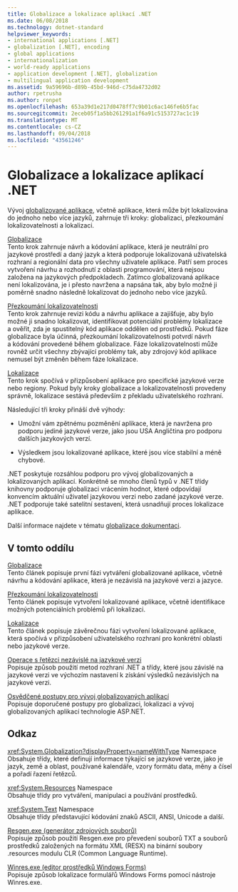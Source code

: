 ```yaml
---
title: Globalizace a lokalizace aplikací .NET
ms.date: 06/08/2018
ms.technology: dotnet-standard
helpviewer_keywords:
- international applications [.NET]
- globalization [.NET], encoding
- global applications
- internationalization
- world-ready applications
- application development [.NET], globalization
- multilingual application development
ms.assetid: 9a59696b-d89b-45bd-946d-c75da4732d02
author: rpetrusha
ms.author: ronpet
ms.openlocfilehash: 653a39d1e217d0478ff7c9b01c6ac146fe6b5fac
ms.sourcegitcommit: 2eceb05f1a5bb261291a1f6a91c5153727ac1c19
ms.translationtype: MT
ms.contentlocale: cs-CZ
ms.lasthandoff: 09/04/2018
ms.locfileid: "43561246"
---
```

# <a name="globalizing-and-localizing-net-applications"></a>Globalizace a lokalizace aplikací .NET
Vývoj [globalizované aplikace](https://msdn.microsoft.com/goglobal/bb978433.aspx), včetně aplikace, která může být lokalizována do jednoho nebo více jazyků, zahrnuje tři kroky: globalizaci, přezkoumání lokalizovatelnosti a lokalizaci.  
  
 [Globalizace](../../../docs/standard/globalization-localization/globalization.md)  
 Tento krok zahrnuje návrh a kódování aplikace, která je neutrální pro jazykové prostředí a daný jazyk a která podporuje lokalizovaná uživatelská rozhraní a regionální data pro všechny uživatele aplikace. Patří sem proces vytvoření návrhu a rozhodnutí z oblasti programování, která nejsou založena na jazykových předpokladech. Zatímco globalizovaná aplikace není lokalizována, je i přesto navržena a napsána tak, aby bylo možné ji poměrně snadno následně lokalizovat do jednoho nebo více jazyků.  
  
 [Přezkoumání lokalizovatelnosti](../../../docs/standard/globalization-localization/localizability-review.md)  
 Tento krok zahrnuje revizi kódu a návrhu aplikace a zajišťuje, aby bylo možné ji snadno lokalizovat, identifikovat potenciální problémy lokalizace a ověřit, zda je spustitelný kód aplikace oddělen od prostředků. Pokud fáze globalizace byla účinná, přezkoumání lokalizovatelnosti potvrdí návrh a kódování provedené během globalizace. Fáze lokalizovatelnosti může rovněž určit všechny zbývající problémy tak, aby zdrojový kód aplikace nemusel být změněn během fáze lokalizace.  
  
 [Lokalizace](../../../docs/standard/globalization-localization/localization.md)  
 Tento krok spočívá v přizpůsobení aplikace pro specifické jazykové verze nebo regiony. Pokud byly kroky globalizace a lokalizovatelnosti provedeny správně, lokalizace sestává především z překladu uživatelského rozhraní.  
  
 Následující tři kroky přináší dvě výhody:  
  
-   Umožní vám zpětnému pozměnění aplikace, která je navržena pro podporu jediné jazykové verze, jako jsou USA Angličtina pro podporu dalších jazykových verzí.  
  
-   Výsledkem jsou lokalizované aplikace, které jsou více stabilní a méně chybové.  
  
 .NET poskytuje rozsáhlou podporu pro vývoj globalizovaných a lokalizovaných aplikací. Konkrétně se mnoho členů typů v .NET třídy knihovny podporuje globalizaci vrácením hodnot, které odpovídají konvencím aktuální uživatel jazykovou verzi nebo zadané jazykové verze. .NET podporuje také satelitní sestavení, která usnadňují proces lokalizace aplikace.  
  
 Další informace najdete v tématu [globalizace dokumentaci](/globalization/).  
  
## <a name="in-this-section"></a>V tomto oddílu  
 [Globalizace](../../../docs/standard/globalization-localization/globalization.md)  
 Tento článek popisuje první fázi vytváření globalizované aplikace, včetně návrhu a kódování aplikace, která je nezávislá na jazykové verzi a jazyce.  
  
 [Přezkoumání lokalizovatelnosti](../../../docs/standard/globalization-localization/localizability-review.md)  
 Tento článek popisuje vytvoření lokalizované aplikace, včetně identifikace možných potenciálních problémů při lokalizaci.  
  
 [Lokalizace](../../../docs/standard/globalization-localization/localization.md)  
 Tento článek popisuje závěrečnou fázi vytvoření lokalizované aplikace, která spočívá v přizpůsobení uživatelského rozhraní pro konkrétní oblasti nebo jazykové verze.  
  
 [Operace s řetězci nezávislé na jazykové verzi](../../../docs/standard/globalization-localization/culture-insensitive-string-operations.md)  
 Popisuje způsob použití metod rozhraní .NET a třídy, které jsou závislé na jazykové verzi ve výchozím nastavení k získání výsledků nezávislých na jazykové verzi.  
  
 [Osvědčené postupy pro vývoj globalizovaných aplikací](../../../docs/standard/globalization-localization/best-practices-for-developing-world-ready-apps.md)  
 Popisuje doporučené postupy pro globalizaci, lokalizaci a vývoj globalizovaných aplikací technologie ASP.NET.  
  
## <a name="reference"></a>Odkaz  
 <xref:System.Globalization?displayProperty=nameWithType> Namespace  
 Obsahuje třídy, které definují informace týkající se jazykové verze, jako je jazyk, země a oblast, používané kalendáře, vzory formátu data, měny a čísel a pořadí řazení řetězců.  
  
 <xref:System.Resources> Namespace  
 Obsahuje třídy pro vytváření, manipulaci a používání prostředků.  
  
 <xref:System.Text> Namespace  
 Obsahuje třídy představující kódování znaků ASCII, ANSI, Unicode a další.  
  
 [Resgen.exe (generátor zdrojových souborů)](../../../docs/framework/tools/resgen-exe-resource-file-generator.md)  
 Popisuje způsob použití Resgen.exe pro převedení souborů TXT a souborů prostředků založených na formátu XML (RESX) na binární soubory .resources modulu CLR (Common Language Runtime).  
  
 [Winres.exe (editor prostředků Windows Forms)](../../../docs/framework/tools/winres-exe-windows-forms-resource-editor.md)  
 Popisuje způsob lokalizace formulářů Windows Forms pomocí nástroje Winres.exe.
